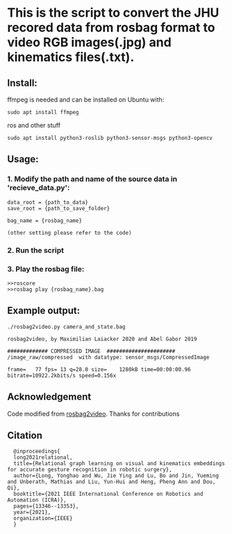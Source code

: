 
# This is the script to convert the JHU recored data from rosbag format to video RGB images(.jpg) and kinematics files(.txt).


## Install:

ffmpeg is needed and can be installed on Ubuntu with:

    sudo apt install ffmpeg

ros and other stuff

    sudo apt install python3-roslib python3-sensor-msgs python3-opencv



## Usage:

### 1. Modify the path and name of the source data in 'recieve_data.py':
    data_root = {path_to_data}
    save_root = {path_to_save_folder}

    bag_name = {rosbag_name}
    
    (other setting please refer to the code)
    
### 2. Run the script

### 3. Play the rosbag file:
    >>roscore
    >>rosbag play {rosbag_name}.bag

## Example output:

    ./rosbag2video.py camera_and_state.bag

    rosbag2video, by Maximilian Laiacker 2020 and Abel Gabor 2019

    ############# COMPRESSED IMAGE  ######################
    /image_raw/compressed  with datatype: sensor_msgs/CompressedImage

    frame=   77 fps= 13 q=28.0 size=    1280kB time=00:00:00.96 bitrate=10922.2kbits/s speed=0.156x

## Acknowledgement

Code modified from [rosbag2video](https://github.com/mlaiacker/rosbag2video/). Thanks for contributions
    
## Citation

      @inproceedings{
      long2021relational,
      title={Relational graph learning on visual and kinematics embeddings for accurate gesture recognition in robotic surgery},
      author={Long, Yonghao and Wu, Jie Ying and Lu, Bo and Jin, Yueming and Unberath, Mathias and Liu, Yun-Hui and Heng, Pheng Ann and Dou, Qi},
      booktitle={2021 IEEE International Conference on Robotics and Automation (ICRA)},
      pages={13346--13353},
      year={2021},
      organization={IEEE}
      }


